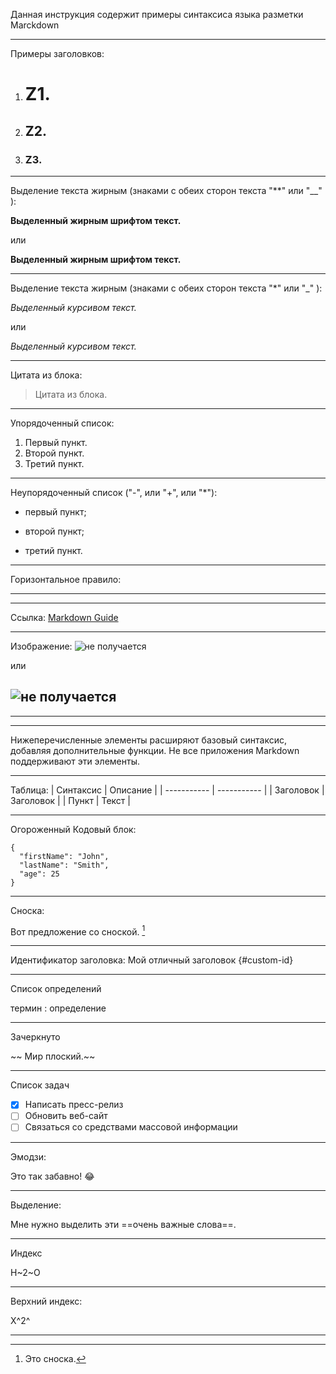 Данная инструкция содержит примеры синтаксиса языка разметки Marckdown

---

Примеры заголовков:
1. # Z1.
2. ## Z2.
3. ### Z3.

---

Выделение текста жирным (знаками с обеих сторон текста "**" или "__" ):

**Выделенный жирным шрифтом текст.**

или

__Выделенный жирным шрифтом текст.__

---

Выделение текста жирным (знаками с обеих сторон текста "*" или "_" ):

*Выделенный курсивом текст.*

или 

_Выделенный курсивом текст._

---

Цитата из блока:
> Цитата из блока.

---

Упорядоченный список:
1. Первый пункт.
2. Второй пункт.
3. Третий пункт.

---

Неупорядоченный список ("-", или "+", или "*"):
- первый пункт;
* второй пункт;
+ третий пункт.

---

Горизонтальное правило:

---
---

Ссылка:
[Markdown Guide](https://www.markdownguide.org)

---

Изображение:
![не получается](https://www.markdownguide.org/assets/images/tux.png)

или

![не получается](home.jpg)
---
---
---

Нижеперечисленные элементы расширяют базовый синтаксис, добавляя дополнительные функции. Не все приложения Markdown поддерживают эти элементы.

---
Таблица:
| Синтаксис | Описание |
| ----------- | ----------- |
| Заголовок | Заголовок |
| Пункт | Текст |

---

Огороженный Кодовый блок:
```
{
  "firstName": "John",
  "lastName": "Smith",
  "age": 25
}
```
---

Сноска:

Вот предложение со сноской. [^1]

[^1]: Это сноска.

---

Идентификатор заголовка:
Мой отличный заголовок {#custom-id}

---

Список определений

термин
: определение

---

Зачеркнуто

~~ Мир плоский.~~

---

Список задач

- [x] Написать пресс-релиз
- [ ] Обновить веб-сайт
- [ ] Связаться со средствами массовой информации

---

Эмодзи:

Это так забавно! :joy:

---

Выделение:

Мне нужно выделить эти ==очень важные слова==.

---

Индекс

H~2~O

---

Верхний индекс:

X^2^

---